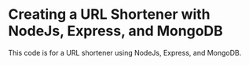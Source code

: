 # Creating a URL Shortener with NodeJs, Express, and MongoDB

This code is for a URL shortener using NodeJs, Express, and MongoDB.
